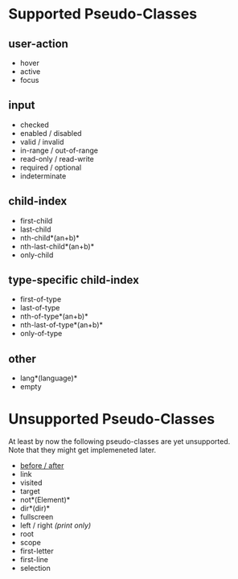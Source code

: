 # Supported Pseudo-Classes
## user-action
* hover
* active
* focus

## input
* checked
* enabled / disabled
* valid / invalid
* in-range / out-of-range
* read-only / read-write
* required / optional
* indeterminate

## child-index
* first-child
* last-child
* nth-child*(an+b)*
* nth-last-child*(an+b)*
* only-child

## type-specific child-index
* first-of-type
* last-of-type
* nth-of-type*(an+b)*
* nth-last-of-type*(an+b)*
* only-of-type

## other
* lang*(language)*
* empty

# Unsupported Pseudo-Classes
At least by now the following pseudo-classes are yet unsupported. <br>
Note that they might get implemeneted later.

* [before / after](https://github.com/rofrischmann/react-look/issues/24)
* link
* visited
* target
* not*(Element)*
* dir*(dir)*
* fullscreen
* left / right *(print only)*
* root
* scope
* first-letter
* first-line
* selection
